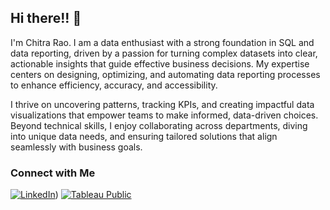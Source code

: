 ## Hi there!! 👋

I'm Chitra Rao. I am a data enthusiast with a strong foundation in SQL and data reporting, driven by a passion for turning complex datasets into clear, actionable insights that guide effective business decisions. My expertise centers on designing, optimizing, and automating data reporting processes to enhance efficiency, accuracy, and accessibility. 

I thrive on uncovering patterns, tracking KPIs, and creating impactful data visualizations that empower teams to make informed, data-driven choices. Beyond technical skills, I enjoy collaborating across departments, diving into unique data needs, and ensuring tailored solutions that align seamlessly with business goals. 

### Connect with Me
[![LinkedIn](https://img.shields.io/badge/LinkedIn-YourName-blue?style=flat&logo=linkedin&logoColor=white)](https://www.linkedin.com/in/rao-chitra/))
[![Tableau Public](https://img.shields.io/badge/Tableau%20Public-YourName-orange?style=flat&logo=tableau&logoColor=white)](https://public.tableau.com/profile/yourprofile)



